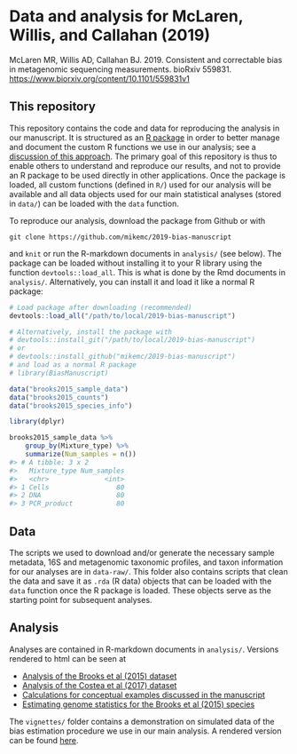 # Data and analysis for McLaren, Willis, and Callahan (2019)

McLaren MR, Willis AD, Callahan BJ. 2019. Consistent and correctable bias in
metagenomic sequencing measurements. bioRxiv 559831.
https://www.biorxiv.org/content/10.1101/559831v1

## This repository

This repository contains the code and data for reproducing the analysis in our
manuscript. It is structured as an [R package](http://r-pkgs.had.co.nz/) in
order to better manage and document the custom R functions we use in our
analysis; see a [discussion of this
approach](https://github.com/ropensci/rrrpkg). The primary goal of this
repository is thus to enable others to understand and reproduce our results,
and not to provide an R package to be used directly in other applications.
Once the package is loaded, all custom functions (defined in `R/`) used for our
analysis will be available and all data objects used for our main statistical
analyses (stored in `data/`) can be loaded with the `data` function. 

To reproduce our analysis, download the package from Github or with
```
git clone https://github.com/mikemc/2019-bias-manuscript
```
and `knit` or run the R-markdown documents in `analysis/` (see below).  The
package can be loaded without installing it to your R library using the
function `devtools::load_all`. This is what is done by the Rmd documents in
`analysis/`. Alternatively, you can install it and load it like a normal R
package:
```r
# Load package after downloading (recommended)
devtools::load_all("/path/to/local/2019-bias-manuscript")

# Alternatively, install the package with
# devtools::install_git("/path/to/local/2019-bias-manuscript")
# or
# devtools::install_github("mikemc/2019-bias-manuscript")
# and load as a normal R package
# library(BiasManuscript)

data("brooks2015_sample_data")
data("brooks2015_counts")
data("brooks2015_species_info")

library(dplyr)

brooks2015_sample_data %>%
    group_by(Mixture_type) %>%
    summarize(Num_samples = n())
#> # A tibble: 3 x 2
#>   Mixture_type Num_samples
#>   <chr>              <int>
#> 1 Cells                 80
#> 2 DNA                   80
#> 3 PCR_product           80
```

## Data

The scripts we used to download and/or generate the necessary sample metadata,
16S and metagenomic taxonomic profiles, and taxon information for our analyses
are in `data-raw/`.  This folder also contains scripts that clean the data and
save it as `.rda` (R data) objects that can be loaded with the `data` function
once the R package is loaded.  These objects serve as the starting point for
subsequent analyses.

## Analysis

Analyses are contained in R-markdown documents in `analysis/`. Versions
rendered to html can be seen at
* [Analysis of the Brooks et al (2015) dataset](https://mikemc.github.io/2019-bias-manuscript/analysis/brooks2015-analysis.html)
* [Analysis of the Costea et al (2017) dataset](https://mikemc.github.io/2019-bias-manuscript/analysis/costea2017-analysis.html)
* [Calculations for conceptual examples discussed in the manuscript](https://mikemc.github.io/2019-bias-manuscript/analysis/conceptual-examples.html)
* [Estimating genome statistics for the Brooks et al (2015) species](https://mikemc.github.io/2019-bias-manuscript/analysis/brooks2015-species-info.html)

The `vignettes/` folder contains a demonstration on simulated data of the bias
estimation procedure we use in our main analysis.  A rendered version can be
found [here](https://mikemc.github.io/2019-bias-manuscript/vignettes/bias-estimation-demo.html). 
